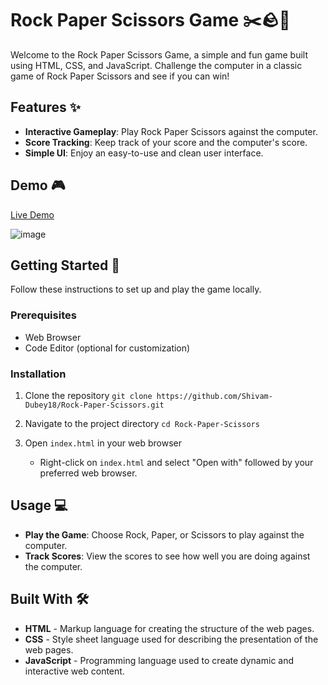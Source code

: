 # Rock Paper Scissors Game ✂️🪨📄

Welcome to the Rock Paper Scissors Game, a simple and fun game built using HTML, CSS, and JavaScript. Challenge the computer in a classic game of Rock Paper Scissors and see if you can win!

## Features ✨

- **Interactive Gameplay**: Play Rock Paper Scissors against the computer.
- **Score Tracking**: Keep track of your score and the computer's score.
- **Simple UI**: Enjoy an easy-to-use and clean user interface.

## Demo 🎮

[Live Demo](https://shivam-dubey18.github.io/Rock-Paper-Scissors/)

![image](https://github.com/Shivam-Dubey18/Rock-Paper-Scissors/assets/152854367/60f64c63-1d14-44f3-af6c-0d73fa77d40c)


## Getting Started 🚀

Follow these instructions to set up and play the game locally.

### Prerequisites

- Web Browser
- Code Editor (optional for customization)

### Installation

1. Clone the repository
   `git clone https://github.com/Shivam-Dubey18/Rock-Paper-Scissors.git`

2. Navigate to the project directory
   `cd Rock-Paper-Scissors`

3. Open `index.html` in your web browser
   - Right-click on `index.html` and select "Open with" followed by your preferred web browser.

## Usage 💻

- **Play the Game**: Choose Rock, Paper, or Scissors to play against the computer.
- **Track Scores**: View the scores to see how well you are doing against the computer.

## Built With 🛠️

- **HTML** - Markup language for creating the structure of the web pages.
- **CSS** - Style sheet language used for describing the presentation of the web pages.
- **JavaScript** - Programming language used to create dynamic and interactive web content.
